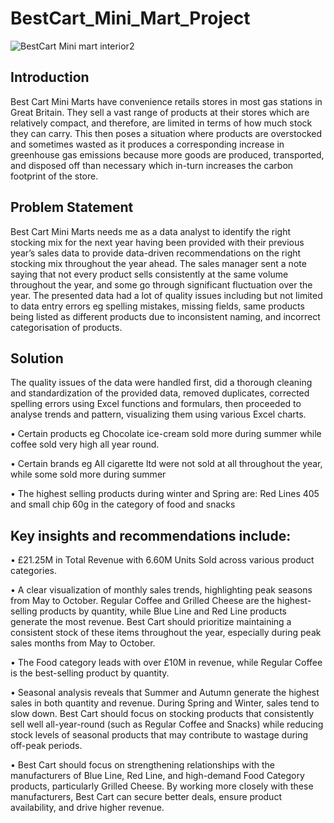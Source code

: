 # BestCart_Mini_Mart_Project

![BestCart Mini mart interior2](https://github.com/user-attachments/assets/3c8068e7-3fc4-43b8-ba55-3a00f00104ba)


## Introduction
Best Cart Mini Marts have convenience retails stores in most gas stations in Great Britain. They sell a vast range of products at their stores which are relatively compact, and therefore, are limited in terms of how much stock they can carry.
This then poses a situation where products are overstocked and sometimes wasted as it produces a corresponding increase in greenhouse gas emissions because more goods are produced, transported, and disposed off than necessary which in-turn increases the carbon footprint of the store.

## Problem Statement
Best Cart Mini Marts needs me as a data analyst to identify the right stocking mix for the next year having been provided with their previous year’s sales data to provide data-driven recommendations on the right stocking mix throughout the year ahead. The sales manager sent a note saying that not every product sells consistently at the same volume throughout the year, and some go through significant fluctuation over the year.
The presented data had a lot of quality issues including but not limited to data entry errors eg spelling mistakes, missing fields, same products being listed as different products due to inconsistent naming, and incorrect categorisation of products.

## Solution
The quality issues of the data were handled first, did a thorough cleaning and standardization of the provided data, removed duplicates, corrected spelling errors using Excel functions and formulars, then proceeded to analyse trends and pattern, visualizing them using various Excel charts.

•	Certain products eg Chocolate ice-cream sold more during summer while coffee sold very high all year round.

•	Certain brands eg All cigarette ltd were not sold at all throughout the year, while some sold more during summer

•	The highest selling products during winter and Spring are: Red Lines 405 and small chip 60g in the category of food and snacks

## Key insights and recommendations include:
•	£21.25M in Total Revenue with 6.60M Units Sold across various product categories.

•	A clear visualization of monthly sales trends, highlighting peak seasons from May to October. Regular Coffee and Grilled Cheese are the highest-selling products by quantity, while Blue Line and Red Line products generate the most revenue. 
Best Cart should prioritize maintaining a consistent stock of these items throughout the year, especially during peak sales months from May to October.

•	The Food category leads with over £10M in revenue, while Regular Coffee is the best-selling product by quantity.

•	Seasonal analysis reveals that Summer and Autumn generate the highest sales in both quantity and revenue. During Spring and Winter, sales tend to slow down. 
Best Cart should focus on stocking products that consistently sell well all-year-round (such as Regular Coffee and Snacks) while reducing stock levels of seasonal products that may contribute to wastage during off-peak periods.

•	Best Cart should focus on strengthening relationships with the manufacturers of Blue Line, Red Line, and high-demand Food Category products, particularly Grilled Cheese. By working more closely with these manufacturers, Best Cart can secure better deals, ensure product availability, and drive higher revenue.

